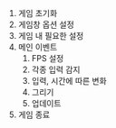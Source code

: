 1. 게임 초기화
2. 게임창 옵션 설정
3. 게임 내 필요한 설정
4. 메인 이벤트
   1. FPS 설정
   2. 각종 입력 감지
   3. 입력, 시간에 따른 변화
   4. 그리기
   5. 업데이트
5. 게임 종료
